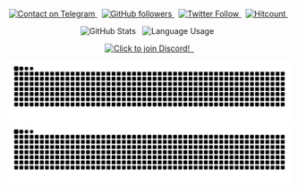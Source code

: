<p align="center">
  <a href="https://t.me/Technetium1">
  <img alt="Contact on Telegram" src="https://img.shields.io/badge/-@Technetium1-0088CC?style=flat&logo=Telegram"/img>
  </a> &nbsp
  <a href="https://github.com/Technetium1?tab=followers">
  <img alt="GitHub followers" src="https://img.shields.io/github/followers/Technetium1?label=GitHub%20Followers&style=social"> 
  </a> &nbsp
  <a href="https://twitter.com/intent/follow?user_id=600767763">
  <img alt="Twitter Follow" src="https://img.shields.io/twitter/follow/Compdude1?style=social">
  </a> &nbsp
  <a href="https://github.com/Technetium1">
  <img alt="Hitcount" src="https://hits.seeyoufarm.com/api/count/incr/badge.svg?url=https%3A%2F%2Fgithub.com%2FTechnetium1%2FTechnetium1&count_bg=%2300AEFF&title_bg=%23000000&icon=&icon_color=%23E7E7E7&title=Profile%20Views&#58;&edge_flat=false">
  </a> &nbsp
</p>
<p align="center">
  <img alt="GitHub Stats" src="https://github-readme-stats-git-masterrstaa-rickstaa.vercel.app/api?username=Technetium1&count_private=true&theme=chartreuse-dark&show_icons=true&hide_border=true&hide_title=true&hide_rank=true"> &nbsp
  <img alt="Language Usage" src="https://github-readme-stats-git-masterrstaa-rickstaa.vercel.app/api/top-langs/?username=Technetium1&count_private=true&theme=chartreuse-dark&hide_border=true&layout=compact&langs_count=10"> &nbsp
</p>
<p align="center">
  <a href="https://discord.com/widget?id=260151582337794058&theme=dark">
  <img width="35%" alt="Click to join Discord!" src="https://discordapp.com/api/guilds/260151582337794058/widget.png?style=banner2"/> &nbsp
</p>

<a href="https://github.com/Technetium1#gh-light-mode-only" align="center">
  <img alt="GitHub Snake Light" src="https://github.com/Technetium1/Technetium1/raw/snake/github-contribution-grid-snake.svg#gh-light-mode-only" />
</a>

<a href="https://github.com/Technetium1#gh-dark-mode-only" align="center">
  <img alt="GitHub Snake Dark" src="https://github.com/Technetium1/Technetium1/raw/snake/github-contribution-grid-snake-dark.svg#gh-dark-mode-only" />
</a>
